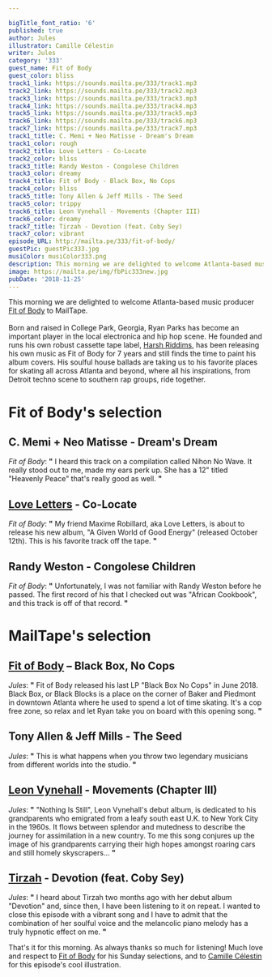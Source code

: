 ```yaml
---

bigTitle_font_ratio: '6'
published: true
author: Jules
illustrator: Camille Célestin
writer: Jules
category: '333'
guest_name: Fit of Body
guest_color: bliss
track1_link: https://sounds.mailta.pe/333/track1.mp3
track2_link: https://sounds.mailta.pe/333/track2.mp3
track3_link: https://sounds.mailta.pe/333/track3.mp3
track4_link: https://sounds.mailta.pe/333/track4.mp3
track5_link: https://sounds.mailta.pe/333/track5.mp3
track6_link: https://sounds.mailta.pe/333/track6.mp3
track7_link: https://sounds.mailta.pe/333/track7.mp3
track1_title: C. Memi + Neo Matisse - Dream's Dream
track1_color: rough
track2_title: Love Letters - Co-Locate
track2_color: bliss
track3_title: Randy Weston - Congolese Children
track3_color: dreamy
track4_title: Fit of Body - Black Box, No Cops
track4_color: bliss
track5_title: Tony Allen & Jeff Mills - The Seed
track5_color: trippy
track6_title: Leon Vynehall - Movements (Chapter III)
track6_color: dreamy
track7_title: Tirzah - Devotion (feat. Coby Sey)
track7_color: vibrant
episode_URL: http://mailta.pe/333/fit-of-body/
guestPic: guestPic333.jpg
musiColor: musiColor333.png
description: This morning we are delighted to welcome Atlanta-based music producer Fit of Body to MailTape.
image: https://mailta.pe/img/fbPic333new.jpg
pubDate: '2018-11-25'
---
```

This morning we are delighted to welcome Atlanta-based music producer [Fit of Body](https://fitofbody.bandcamp.com/) to MailTape.
<br><br>
Born and raised in College Park, Georgia, Ryan Parks has become an important player in the local electronica and hip hop scene. He founded and runs his own robust cassette tape label, [Harsh Riddims](https://harshriddims.bandcamp.com/), has been releasing his own music as Fit of Body for 7 years and still finds the time to paint his album covers. His soulful house ballads are taking us to his favorite places for skating all across Atlanta and beyond, where all his inspirations, from Detroit techno scene to southern rap groups, ride together.



# Fit of Body's selection

## C. Memi + Neo Matisse - Dream's Dream
_Fit of Body_: **"** I heard this track on a compilation called Nihon No Wave. It really stood out to me, made my ears perk up. She has a 12" titled "Heavenly Peace" that's really good as well. **"** 

## [Love Letters](https://lovelettersmusic.bandcamp.com/releases) - Co-Locate
_Fit of Body_: **"** My friend Maxime Robillard, aka Love Letters, is about to release his new album, "A Given World of Good Energy" (released October 12th). This is his favorite track off the tape. **"** 

## Randy Weston - Congolese Children
_Fit of Body_: **"** Unfortunately, I was not familiar with Randy Weston before he passed. The first record of his that I checked out was "African Cookbook", and this track is off of that record. **"** 


# MailTape's selection

## [Fit of Body](https://fitofbody.bandcamp.com/) – Black Box, No Cops
_Jules_: **"** Fit of Body released his last LP "Black Box No Cops" in June 2018. Black Box, or Black Blocks is a place on the corner of Baker and Piedmont in downtown Atlanta where he used to spend a lot of time skating. It's a cop free zone, so relax and let Ryan take you on board with this opening song. **"** 

## Tony Allen & Jeff Mills - The Seed
_Jules_: **"** This is what happens when you throw two legendary musicians from different worlds into the studio.  **"** 

## [Leon Vynehall](https://leonvynehall.bandcamp.com/) - Movements (Chapter III)
_Jules_: **"** "Nothing Is Still", Leon Vynehall's debut album, is dedicated to his grandparents who emigrated from a leafy south east U.K. to New York City in the 1960s. It flows between splendor and mutedness to describe the journey for assimilation in a new country. To me this song conjures up the image of his grandparents carrying their high hopes amongst roaring cars and still homely skyscrapers... **"** 

## [Tirzah](https://tirzah.bandcamp.com/) - Devotion (feat. Coby Sey)
_Jules_: **"** I  heard about Tirzah two months ago with her debut album "Devotion" and, since then, I have been listening to it on repeat. I wanted to close this episode with a vibrant song and I have to admit that the combination of her soulful voice and the melancolic piano melody has a truly hypnotic effect on me. **"** 


That's it for this morning. As always thanks so much for listening! Much love and respect to [Fit of Body](https://fitofbody.bandcamp.com/) for his Sunday selections, and to [Camille Célestin](http://bravocamo.studio/) for this episode's cool illustration.
